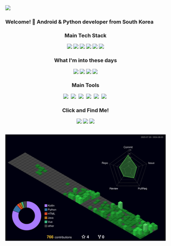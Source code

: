 <div align="">
  <a href="https://hits.seeyoufarm.com"><img src="https://hits.seeyoufarm.com/api/count/incr/badge.svg?url=https%3A%2F%2Fgithub.com%2Ftristanjung1006&count_bg=%23C83D3D&title_bg=%23555555&icon=github.svg&icon_color=%23E7E7E7&title=hits&edge_flat=false"/></a>
</div>
<h3 align="left">Welcome! 👋 Android & Python developer from South Korea</h3>

<h3 align="center">Main Tech Stack</h3>
<div align="center">
  <img src="https://img.shields.io/badge/-Android-34A853?style=for-the-badge&logo=android&logoColor=white"/>
  <img src="https://img.shields.io/badge/-Kotlin-7F52FF?style=for-the-badge&logo=kotlin&logoColor=white"/>
  <img src="https://img.shields.io/badge/java-007396?style=for-the-badge&logo=java&logoColor=white"/>
  <img src="https://img.shields.io/badge/-Python-3776AB?style=for-the-badge&logo=python&logoColor=white"/>
  <img src="https://img.shields.io/badge/-OpenCV-5C3EE8?style=for-the-badge&logo=opencv&logoColor=white"/>
  <img src="https://img.shields.io/badge/-Selenium-43B02A?style=for-the-badge&logo=selenium&logoColor=white"/>

</div>

<h3 align="center">What I'm into these days</h3>
<div align="center">
  <img src="https://img.shields.io/badge/-Jetpack Compose-4285F4?style=for-the-badge&logo=jetpackcompose&logoColor=white"/>
  <img src="https://img.shields.io/badge/-Spring Boot-6DB33F?style=for-the-badge&logo=springboot&logoColor=white"/>
  <img src="https://img.shields.io/badge/-Vue.js-4FC08D?style=for-the-badge&logo=vuedotjs&logoColor=white"/>
  <img src="https://img.shields.io/badge/-Pinterest-BD081C?style=for-the-badge&logo=pinterest&logoColor=white"/>
  
</div>

<h3 align="center">Main Tools</h3>
<div align="center">
  <img src="https://img.shields.io/badge/Notion-F3F3F3.svg?style=for-the-badge&logo=notion&logoColor=black" />&nbsp
  <img src="https://img.shields.io/badge/-Wondershare-000000?style=for-the-badge&logo=wondershare&logoColor=white"/>&nbsp
  <img src="https://img.shields.io/badge/-Android Studio-3DDC84?style=for-the-badge&logo=androidstudio&logoColor=white"/>&nbsp
  <img src="https://img.shields.io/badge/-PyCharm-000000?style=for-the-badge&logo=pycharm&logoColor=white"/>&nbsp
  <img src="https://img.shields.io/badge/WebStorm-000000?style=for-the-badge&logo=WebStorm&logoColor=white"/>&nbsp
  <img src="https://img.shields.io/badge/-Qt-41CD52?style=for-the-badge&logo=qt&logoColor=white"/>&nbsp
</div>

<h3 align="center">Click and Find Me!</h3>
<div align="center">
  <img src="https://img.shields.io/badge/-Reddit-FF4500?style=for-the-badge&logo=reddit&logoColor=white"/>
  </a>
  <img src="https://img.shields.io/badge/-Velog-20C997?style=for-the-badge&logo=velog&logoColor=white"/>
  </a>
  <img src="https://img.shields.io/badge/jjjssswww1006@gmail.com-ME-d14836?style=for-the-badge&logo=gmail&link=mailto:jjjssswww1006@gmail.com"/>
  <a href="https://velog.io/@tristanjung1006/posts">
</div>
<br />

![](./profile-3d-contrib/profile-night-green.svg)
